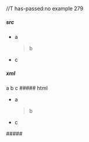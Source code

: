//T has-passed:no
example 279
##### src
* a
  > b
  >
* c
##### xml
<?xml version="1.0" encoding="UTF-8"?>
<!DOCTYPE document SYSTEM "CommonMark.dtd">
<document xmlns="http://commonmark.org/xml/1.0">
  <list type="bullet" tight="true">
    <item>
      <paragraph>
        <text>a</text>
      </paragraph>
      <block_quote>
        <paragraph>
          <text>b</text>
        </paragraph>
      </block_quote>
    </item>
    <item>
      <paragraph>
        <text>c</text>
      </paragraph>
    </item>
  </list>
</document>
##### html
<ul>
<li>a
<blockquote>
<p>b</p>
</blockquote>
</li>
<li>c</li>
</ul>
#####
